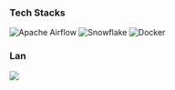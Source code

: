### Tech Stacks
![Apache Airflow](https://img.shields.io/badge/Apache%20Airflow-017CEE?style=for-the-badge&logo=Apache%20Airflow&logoColor=white)
![Snowflake](https://img.shields.io/badge/snowflake-%2329B5E8.svg?style=for-the-badge&logo=snowflake&logoColor=white)
![Docker](https://img.shields.io/badge/docker-%230db7ed.svg?style=for-the-badge&logo=docker&logoColor=white)


### Lan
<img src="https://img.shields.io/badge/Python-3776AB?style=for-the-badge&logo=Python&logoColor=white">
